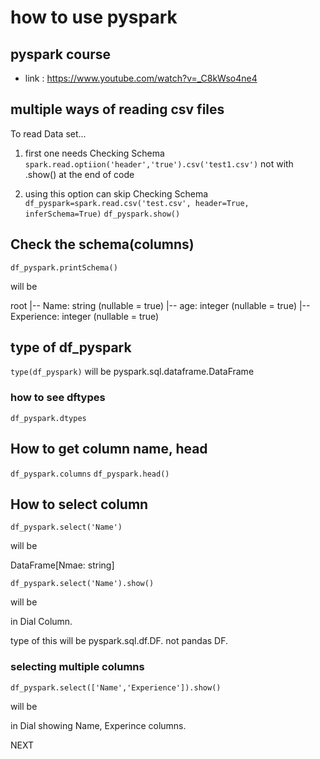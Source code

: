 # how to use pyspark

## pyspark course
- link : https://www.youtube.com/watch?v=_C8kWso4ne4
  
## multiple ways of reading csv files

To read Data set...

1. first one needs Checking Schema
``spark.read.optiion('header','true').csv('test1.csv')``
not with .show() at the end of code

2. using this option can skip Checking Schema
``df_pyspark=spark.read.csv('test.csv', header=True, inferSchema=True)``
``df_pyspark.show()``

## Check the schema(columns)

``df_pyspark.printSchema()``

will be

root 
|-- Name: string (nullable = true)
|-- age: integer (nullable = true)
|-- Experience: integer (nullable = true)

## type of df_pyspark

``type(df_pyspark)``
will be pyspark.sql.dataframe.DataFrame

### how to see dftypes

``df_pyspark.dtypes``

## How to get column name, head

``df_pyspark.columns``
``df_pyspark.head()``

## How to select column

``df_pyspark.select('Name')``

will be 

DataFrame[Nmae: string]

``df_pyspark.select('Name').show()``

will be

in Dial Column. 

type of this will be pyspark.sql.df.DF. not pandas DF.

### selecting multiple columns

``df_pyspark.select(['Name','Experience']).show()``

will be

in Dial showing Name, Experince columns.

NEXT
